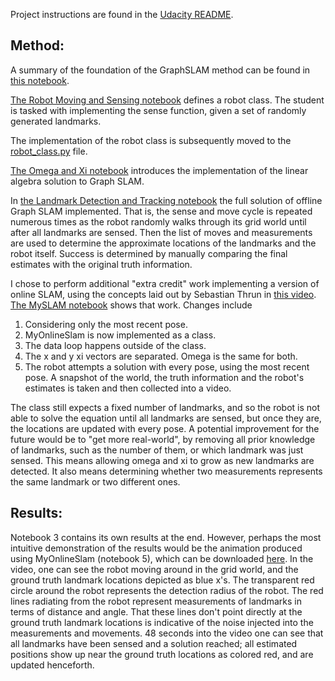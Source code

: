 
Project instructions are found in the [Udacity README](README_Udacity.md).

## Method:

A summary of the foundation of the GraphSLAM method can be found in [this notebook](GraphSLAM_Derivation.ipynb).

[The Robot Moving and Sensing notebook](1.%20Robot%20Moving%20and%20Sensing.ipynb) defines a robot class. The student is tasked with implementing the sense function, given a set of randomly generated landmarks.

The implementation of the robot class is subsequently moved to the [robot_class.py](robot_class.py) file.

[The Omega and Xi notebook](2.%20Omega%20and%20Xi,%20Constraints.ipynb) introduces the implementation of the linear algebra solution to Graph SLAM.

In [the Landmark Detection and Tracking notebook](3.%20Landmark%20Detection%20and%20Tracking.ipynb) the full solution of offline Graph SLAM implemented. That is, the sense and move cycle is repeated numerous times as the robot randomly walks through its grid world until after all landmarks are sensed. Then the list of moves and measurements are used to determine the approximate locations of the landmarks and the robot itself. Success is determined by manually comparing the final estimates with the original truth information.

I chose to perform additional "extra credit" work implementing a version of online SLAM, using the concepts laid out by Sebastian Thrun in [this video](https://www.youtube.com/watch?v=jaeNlxhQL1I). [The MySLAM notebook](5.%20MySLAM.ipynb) shows that work. Changes include
1. Considering only the most recent pose.  
1. MyOnlineSlam is now implemented as a class.  
1. The data loop happens outside of the class.  
1. The x and y xi vectors are separated. Omega is the same for both.  
1. The robot attempts a solution with every pose, using the most recent pose. A snapshot of the world, the truth information and the robot's estimates is taken and then collected into a video.

The class still expects a fixed number of landmarks, and so the robot is not able to solve the equation until all landmarks are sensed, but once they are, the locations are updated with every pose. A potential improvement for the future would be to "get more real-world", by removing all prior knowledge of landmarks, such as the number of them, or which landmark was just sensed. This means allowing omega and xi to grow as new landmarks are detected. It also means determining whether two measurements represents the same landmark or two different ones.

## Results:

Notebook 3 contains its own results at the end. However, perhaps the most intuitive demonstration of the results would be the animation produced using MyOnlineSlam (notebook 5), which can be downloaded [here](animation.mp4). In the video, one can see the robot moving around in the grid world, and the ground truth landmark locations depicted as blue x's. The transparent red circle around the robot represents the detection radius of the robot. The red lines radiating from the robot represent measurements of landmarks in terms of distance and angle. That these lines don't point directly at the ground truth landmark locations is indicative of the noise injected into the measurements and movements. 48 seconds into the video one can see that all landmarks have been sensed and a solution reached; all estimated positions show up near the ground truth locations as colored red, and are updated henceforth.
